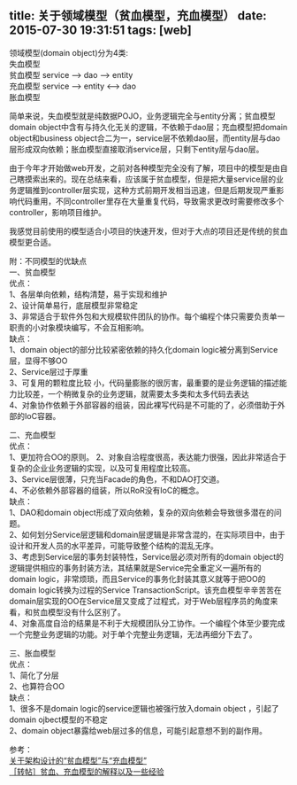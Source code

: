 title: 关于领域模型（贫血模型，充血模型）
date: 2015-07-30 19:31:51
tags: [web]
---
领域模型(domain object)分为4类:<br>
失血模型<br>
贫血模型 service --> dao --> entity <br>
充血模型 service --> entity <--> dao <br>
胀血模型<br>

简单来说，失血模型就是纯数据POJO，业务逻辑完全与entity分离；贫血模型domain object中含有与持久化无关的逻辑，不依赖于dao层；充血模型把domain object和business object合二为一，service层不依赖dao层，而entity层与dao层形成双向依赖；胀血模型直接取消service层，只剩下entity层与dao层。

由于今年才开始做web开发，之前对各种模型完全没有了解，项目中的模型是由自己瞎摸索出来的。现在总结来看，应该属于贫血模型，但是把大量service层的业务逻辑推到controller层实现，这种方式前期开发相当迅速，但是后期发现严重影响代码重用，不同controller里存在大量重复代码，导致需求更改时需要修改多个controller，影响项目维护。

我感觉目前使用的模型适合小项目的快速开发，但对于大点的项目还是传统的贫血模型更合适。

附：不同模型的优缺点<br>
一、贫血模型<br>
优点：<br>
1、各层单向依赖，结构清楚，易于实现和维护<br>
2、设计简单易行，底层模型非常稳定<br>
3、非常适合于软件外包和大规模软件团队的协作。每个编程个体只需要负责单一职责的小对象模块编写，不会互相影响。<br>
缺点：<br>
1、domain object的部分比较紧密依赖的持久化domain logic被分离到Service层，显得不够OO<br>
2、Service层过于厚重<br>
3、可复用的颗粒度比较 小，代码量膨胀的很厉害，最重要的是业务逻辑的描述能力比较差，一个稍微复杂的业务逻辑，就需要太多类和太多代码去表达<br>
4、对象协作依赖于外部容器的组装，因此裸写代码是不可能的了，必须借助于外部的IoC容器。<br>

二、充血模型<br>
优点：<br>
1、更加符合OO的原则。
2、对象自洽程度很高，表达能力很强，因此非常适合于复杂的企业业务逻辑的实现，以及可复用程度比较高。<br>
3、Service层很薄，只充当Facade的角色，不和DAO打交道。<br>
4、不必依赖外部容器的组装，所以RoR没有IoC的概念。<br>
缺点：<br>
1、DAO和domain object形成了双向依赖，复杂的双向依赖会导致很多潜在的问题。<br>
2、如何划分Service层逻辑和domain层逻辑是非常含混的，在实际项目中，由于设计和开发人员的水平差异，可能导致整个结构的混乱无序。<br>
3、考虑到Service层的事务封装特性，Service层必须对所有的domain object的逻辑提供相应的事务封装方法，其结果就是Service完全重定义一遍所有的domain logic，非常烦琐，而且Service的事务化封装其意义就等于把OO的domain logic转换为过程的Service TransactionScript。该充血模型辛辛苦苦在domain层实现的OO在Service层又变成了过程式，对于Web层程序员的角度来看，和贫血模型没有什么区别了。<br>
4、对象高度自洽的结果是不利于大规模团队分工协作。一个编程个体至少要完成一个完整业务逻辑的功能。对于单个完整业务逻辑，无法再细分下去了。<br>

三、胀血模型<br>
优点：<br>
1、简化了分层<br>
2、也算符合OO<br>
缺点：<br>
1、很多不是domain logic的service逻辑也被强行放入domain object ，引起了domain ojbect模型的不稳定<br>
2、domain object暴露给web层过多的信息，可能引起意想不到的副作用。<br>

参考：<br>
<a href="http://www.cnblogs.com/magiccode1023/archive/2012/11/06/2756234.html">关于架构设计的“贫血模型”与“充血模型”</a><br>
<a href="http://www.oschina.net/question/54100_10400">［转帖］贫血、充血模型的解释以及一些经验</a>